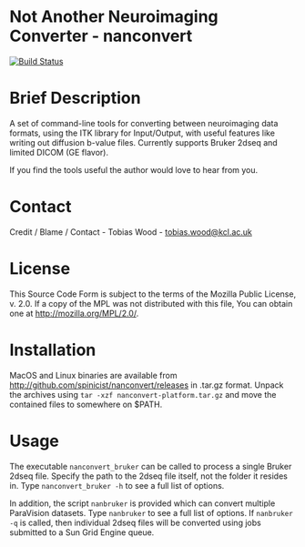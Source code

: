 # Not Another Neuroimaging Converter - nanconvert #

[![Build Status](https://travis-ci.org/spinicist/nanconvert.svg?branch=master)](https://travis-ci.org/spinicist/nanconvert)

# Brief Description #

A set of command-line tools for converting between neuroimaging data formats,
using the ITK library for Input/Output, with useful features like writing out
diffusion b-value files. Currently supports Bruker 2dseq and limited DICOM (GE
flavor).

If you find the tools useful the author would love to hear from you.

# Contact #

Credit / Blame / Contact - Tobias Wood - tobias.wood@kcl.ac.uk

# License #

This Source Code Form is subject to the terms of the Mozilla Public
License, v. 2.0. If a copy of the MPL was not distributed with this
file, You can obtain one at http://mozilla.org/MPL/2.0/.

# Installation #

MacOS and Linux binaries are available from 
http://github.com/spinicist/nanconvert/releases in .tar.gz format. Unpack the
archives using `tar -xzf nanconvert-platform.tar.gz` and move the contained
files to somewhere on $PATH.

# Usage #

The executable `nanconvert_bruker` can be called to process a single Bruker
2dseq file. Specify the path to the 2dseq file itself, not the folder it resides
in. Type `nanconvert_bruker -h` to see a full list of options.

In addition, the script `nanbruker` is provided which can convert multiple
ParaVision datasets. Type `nanbruker` to see a full list of options. If
`nanbruker -q` is called, then individual 2dseq files will be converted using
jobs submitted to a Sun Grid Engine queue.

